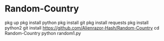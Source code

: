# Random-Country

pkg up
pkg install python 
pkg install git 
pkg install requests 
pkg install python2
git install https://github.com/Alienrazor-Hash/Random-Country
cd Random-Country
python random1.py 
